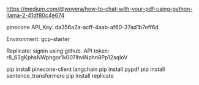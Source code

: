 https://medium.com/@woyera/how-to-chat-with-your-pdf-using-python-llama-2-41df80c4e674

pinecone API_Key:
da356a2a-acff-4aab-af60-37ad1b7eff6d

Environment:
gcp-starter

Replicate: signin using github.
API token:
r8_63gKphsNWphgor1k007lhviNphn8Pp12sqIoV

pip install pinecone-client langchain
pip install pypdf
pip install sentence_transformers
pip install replicate


